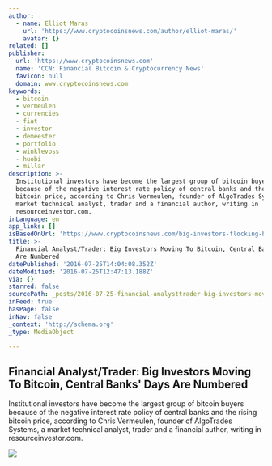 ```yaml
---
author:
  - name: Elliot Maras
    url: 'https://www.cryptocoinsnews.com/author/elliot-maras/'
    avatar: {}
related: []
publisher:
  url: 'https://www.cryptocoinsnews.com'
  name: 'CCN: Financial Bitcoin & Cryptocurrency News'
  favicon: null
  domain: www.cryptocoinsnews.com
keywords:
  - bitcoin
  - vermeulen
  - currencies
  - fiat
  - investor
  - demeester
  - portfolio
  - winklevoss
  - huobi
  - millar
description: >-
  Institutional investors have become the largest group of bitcoin buyers
  because of the negative interest rate policy of central banks and the rising
  bitcoin price, according to Chris Vermeulen, founder of AlgoTrades Systems, a
  market technical analyst, trader and a financial author, writing in
  resourceinvestor.com.
inLanguage: en
app_links: []
isBasedOnUrl: 'https://www.cryptocoinsnews.com/big-investors-flocking-bitcoin/'
title: >-
  Financial Analyst/Trader: Big Investors Moving To Bitcoin, Central Banks' Days
  Are Numbered
datePublished: '2016-07-25T14:04:08.352Z'
dateModified: '2016-07-25T12:47:13.188Z'
via: {}
starred: false
sourcePath: _posts/2016-07-25-financial-analysttrader-big-investors-moving-to-bitcoin-c.md
inFeed: true
hasPage: false
inNav: false
_context: 'http://schema.org'
_type: MediaObject

---
```

<article style=""><h1>Financial Analyst/Trader: Big Investors Moving To Bitcoin, Central Banks' Days Are Numbered</h1><p>Institutional investors have become the largest group of bitcoin buyers because of the negative interest rate policy of central banks and the rising bitcoin price, according to Chris Vermeulen, founder of AlgoTrades Systems, a market technical analyst, trader and a financial author, writing in resourceinvestor.com.</p><img src="https://www.cryptocoinsnews.com/wp-content/uploads/2015/11/Bitcoin-Dollar-Investment.jpg" /></article>